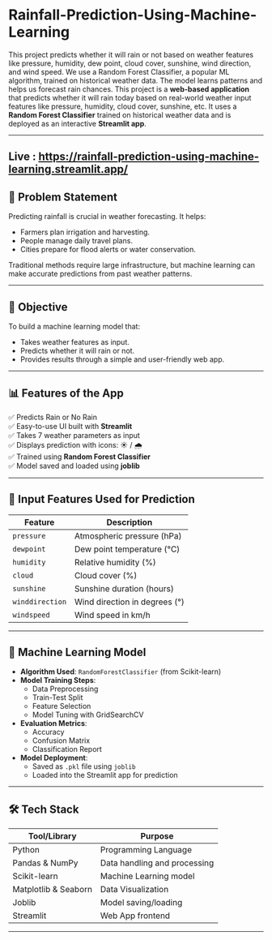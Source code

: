 # Rainfall-Prediction-Using-Machine-Learning
This project predicts whether it will rain or not based on weather features like pressure, humidity, dew point, cloud cover, sunshine, wind direction, and wind speed.  We use a Random Forest Classifier, a popular ML algorithm, trained on historical weather data. The model learns patterns and helps us forecast rain chances.
This project is a **web-based application** that predicts whether it will rain today based on real-world weather input features like pressure, humidity, cloud cover, sunshine, etc. It uses a **Random Forest Classifier** trained on historical weather data and is deployed as an interactive **Streamlit app**.

---
## Live : https://rainfall-prediction-using-machine-learning.streamlit.app/
## 📌 Problem Statement

Predicting rainfall is crucial in weather forecasting. It helps:
- Farmers plan irrigation and harvesting.
- People manage daily travel plans.
- Cities prepare for flood alerts or water conservation.

Traditional methods require large infrastructure, but machine learning can make accurate predictions from past weather patterns.

---

## 🎯 Objective

To build a machine learning model that:
- Takes weather features as input.
- Predicts whether it will rain or not.
- Provides results through a simple and user-friendly web app.

---

## 📊 Features of the App

✅ Predicts Rain or No Rain  
✅ Easy-to-use UI built with **Streamlit**  
✅ Takes 7 weather parameters as input  
✅ Displays prediction with icons: ☀️ / 🌧️  
✅ Trained using **Random Forest Classifier**  
✅ Model saved and loaded using **joblib**

---

## 🧪 Input Features Used for Prediction

| Feature         | Description                   |
|----------------|-------------------------------|
| `pressure`      | Atmospheric pressure (hPa)     |
| `dewpoint`      | Dew point temperature (°C)     |
| `humidity`      | Relative humidity (%)          |
| `cloud`         | Cloud cover (%)                |
| `sunshine`      | Sunshine duration (hours)      |
| `winddirection` | Wind direction in degrees (°)  |
| `windspeed`     | Wind speed in km/h             |

---

## 🧠 Machine Learning Model

- **Algorithm Used**: `RandomForestClassifier` (from Scikit-learn)
- **Model Training Steps**:
  - Data Preprocessing
  - Train-Test Split
  - Feature Selection
  - Model Tuning with GridSearchCV
- **Evaluation Metrics**:
  - Accuracy
  - Confusion Matrix
  - Classification Report
- **Model Deployment**:
  - Saved as `.pkl` file using `joblib`
  - Loaded into the Streamlit app for prediction

---

## 🛠️ Tech Stack

| Tool/Library    | Purpose                      |
|----------------|-------------------------------|
| Python          | Programming Language          |
| Pandas & NumPy  | Data handling and processing  |
| Scikit-learn    | Machine Learning model        |
| Matplotlib & Seaborn | Data Visualization       |
| Joblib          | Model saving/loading          |
| Streamlit       | Web App frontend              |

---


